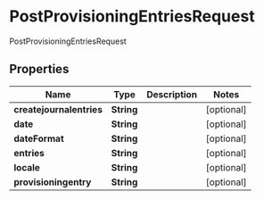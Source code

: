 

# PostProvisioningEntriesRequest

PostProvisioningEntriesRequest

## Properties

| Name | Type | Description | Notes |
|------------ | ------------- | ------------- | -------------|
|**createjournalentries** | **String** |  |  [optional] |
|**date** | **String** |  |  [optional] |
|**dateFormat** | **String** |  |  [optional] |
|**entries** | **String** |  |  [optional] |
|**locale** | **String** |  |  [optional] |
|**provisioningentry** | **String** |  |  [optional] |



